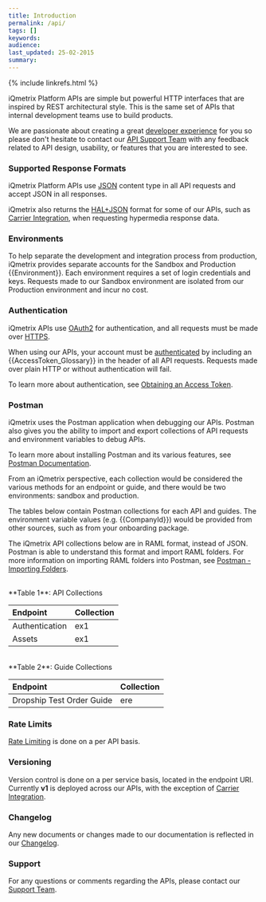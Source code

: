 ```yaml
---
title: Introduction
permalink: /api/
tags: []
keywords: 
audience: 
last_updated: 25-02-2015
summary: 
---
```

{% include linkrefs.html %}

iQmetrix Platform APIs are simple but powerful HTTP interfaces that are inspired by REST architectural style. This is the same set of APIs that internal development teams use to build products.

We are passionate about creating a great [developer experience]() for you so please don't hesitate to contact our <a href="mailto:{{site.support_email}}?subject=Questions Regarding iQmetrix APIs">API Support Team</a> with any feedback related to API design, usability, or features that you are interested to see.

### Supported Response Formats

iQmetrix Platform APIs use [JSON](http://json.org/) content type in all API requests and accept JSON in all responses.

iQmetrix also returns the [HAL+JSON](http://stateless.co/hal_specification.html) format for some of our APIs, such as [Carrier Integration](/api/carrier-integration), when requesting hypermedia response data.

### Environments

To help separate the development and integration process from production, iQmetrix provides separate accounts for the Sandbox and Production {{Environment}}. Each environment requires a set of login credentials and keys. Requests made to our Sandbox environment are isolated from our Production environment and incur no cost.

### Authentication

iQmetrix APIs use [OAuth2](http://oauth.net/2/) for authentication, and all requests must be made over [HTTPS](http://en.wikipedia.org/wiki/HTTPS).

When using our APIs, your account must be [authenticated](/api/authentication/) by including an {{AccessToken_Glossary}} in the header of all API requests. Requests made over plain HTTP or without authentication will fail.

To learn more about authentication, see [Obtaining an Access Token](/api/authentication/#obtaining-an-access-token).

### Postman

iQmetrix uses the Postman application when debugging our APIs. Postman also gives you the ability to import and export collections of API requests and environment variables to debug APIs.

To learn more about installing Postman and its various features, see <a href="https://www.getpostman.com/docs/" target="_blank">Postman Documentation</a>.

From an iQmetrix perspective, each collection would be considered the various methods for an endpoint or guide, and there would be two environments: sandbox and production.

The tables below contain Postman collections for each API and guides. The environment variable values (e.g. {{CompanyId}}) would be provided from other sources, such as from your onboarding package.

The iQmetrix API collections below are in RAML format, instead of JSON. Postman is able to understand this format and import RAML folders. For more information on importing RAML folders into Postman, see <a href="https://www.getpostman.com/docs/importing_folders" target="_blank">Postman - Importing Folders</a>.

<br />
**Table 1**: API Collections

| Endpoint | Collection |
|:---------|:-----------|
| Authentication | ex1 |
| Assets | ex1 |


<br />
**Table 2**: Guide Collections

| Endpoint | Collection |
|:---------|:-----------|
| Dropship Test Order Guide | ere |


### Rate Limits

[Rate Limiting](/api/rate-limiting) is done on a per API basis.


### Versioning

Version control is done on a per service basis, located in the endpoint URI. Currently **v1** is deployed across our APIs, with the exception of [Carrier Integration](/api/carrier-integration).



### Changelog

Any new documents or changes made to our documentation is reflected in our [Changelog](/api/changelog/).

### Support

For any questions or comments regarding the APIs, please contact our <a href="mailto:{{site.support_email}}?subject=Questions Regarding iQmetrix APIs">Support Team</a>.
